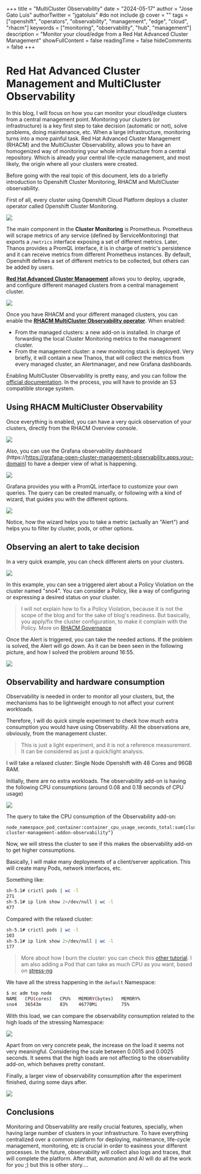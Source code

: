 +++
title = "MultiCluster Observability"
date = "2024-05-17"
author = "Jose Gato Luis"
authorTwitter = "jgatoluis" #do not include @
cover = ""
tags = ["openshift", "operators", "observability", "management", "edge", "cloud", "rhacm"]
keywords = ["monitoring", "observability", "hub", "management"]
description = "Monitor your cloud/edge from a Red Hat Advanced Cluster Management"
showFullContent = false
readingTime = false
hideComments = false
+++

# Red Hat Advanced Cluster Management and MultiCluster Observability

In this blog, I will focus on how you can monitor your cloud/edge clusters from a central management point. Monitoring your clusters (or infrastructure) is a key first step to take decision (automatic or not), solve problems, doing maintenance, etc. When a large infrastructure, monitoring turns into a more painful task. Red Hat Advanced Cluster Management (RHACM) and the MultiCluster Observability, allows you to have an homogenized way of monitoring your whole infrastructure from  a central repository. Which is already your central life-cycle management, and most likely, the origin where all your clusters were created.

Before going with the real topic of this document, lets do a briefly introduction to Openshift Cluster Monitoring, RHACM and MultiCluster observability. 

First of all, every cluster using Openshift Cloud Platform deploys a cluster operator called Openshift Cluster Monitoring.

![](assets/openshift_cluster_monitoring_arch.png)

The main component in the **Cluster Monitoring** is Prometheus. Prometheus will scrape metrics of any service (defined by ServiceMonitoring) that exports a `/metrics` interface exposing a set of different metrics. Later, Thanos provides a PromQL interface, it is in charge of metric's persistence and it can receive metrics from different Prometheus instances. By default, Openshift defines a set of different metrics to be collected, but others can be added by users.

**[Red Hat Advanced Cluster Management](https://www.redhat.com/en/technologies/management/advanced-cluster-management)** allows you to deploy, upgrade, and configure different managed clusters from a central management cluster.

![](assets/rhacm.png)

Once you have RHACM and your different managed clusters, you can enable the **[RHACM MultiCluster Observability operator](https://access.redhat.com/documentation/en-us/red_hat_advanced_cluster_management_for_kubernetes/2.10/html-single/observability/index)**. When enabled:
 * From the managed clusters: a new add-on is installed. In charge of forwarding the local Cluster Monitoring metrics to the management cluster.
 * From the management cluster: a new monitoring stack is deployed. Very briefly, it will contain a new Thanos, that will collect the metrics from every managed cluster, an Alertmanager, and new Grafana dashboards.

Enabling MultiCluster Observability is pretty easy, and you can follow the [official documentation](https://access.redhat.com/documentation/en-us/red_hat_advanced_cluster_management_for_kubernetes/2.10/html-single/observability/index#enabling-observability-service). In the process, you will have to provide an S3 compatible storage system.

## Using RHACM MultiCluster Observability

Once everything is enabled, you can have a very quick observation of your clusters, directly from the RHACM Overview console.

![](assets/Observability_overview.png)

Also, you can use the Grafana observability dashboard (https://https://grafana-open-cluster-management-observability.apps.your-domain) to have a deeper view of what is happening.

![](assets/Observability_dashboard_1.png)

Grafana provides you with a PromQL interface to customize your own queries. The query can be created manually, or following with a kind of wizard, that guides you with the different options.

![](assets/Observability_dashboard_2.png)

Notice, how the wizard helps you to take a metric (actually an "Alert") and helps you to filter by cluster, pods, or other options.

## Observing an alert to take decision

In a very quick example, you can check different alerts on your clusters. 

![](assets/observability_alert_1.png)

In this example, you can see a triggered alert about a Policy Violation on the cluster named "sno4". You can consider a Policy, like a way of configuring or expressing a desired status on your cluster.

> I will not explain how to fix a Policy Violation, because it is not the scope of the blog and for the sake of blog's readiness. But basically, you apply/fix the  cluster configuration, to make it complain with the Policy.  More on [RHACM Governance](https://access.redhat.com/documentation/en-us/red_hat_advanced_cluster_management_for_kubernetes/2.10/html-single/governance/index#policy-overview)

Once the Alert is triggered, you can take the needed actions. If the problem is solved, the Alert will go down. As it can be been seen in the following picture, and how I solved the problem around 16:55.

![](assets/observability_alert_2.png)

## Observability and hardware consumption

Observability is needed in order to monitor all your clusters, but, the mechanisms has to be lightweight enough to not affect your current workloads. 

Therefore, I will do quick simple experiment to check how much extra consumption you would have using Observability. All the observations are, obviously, from the management cluster.

> This is just a light experiment, and it is not a reference measurement. It can be considered as just a quick/light analysis.

I will take a relaxed cluster: Single Node Openshift with 48 Cores and 96GB RAM. 

Initially, there are no extra workloads. The observability add-on is having the following CPU consumptions (around 0.08 and 0.18 seconds of CPU usage)

![](assets/consumption_1.png)

The query to take the CPU consumption of the Observability add-on:

```
node_namespace_pod_container:container_cpu_usage_seconds_total:sum{cluster="sno4",namespace="open-cluster-management-addon-observability"}
```


Now, we will stress the cluster to see if this makes the observability add-on to get higher consumptions. 


Basically, I will make many deployments of a client/server application. This will create many Pods, network interfaces, etc.

Something like:

```bash
sh-5.1# crictl pods | wc -l
271
sh-5.1# ip link show 2>/dev/null | wc -l  
477
```

Compared with the relaxed cluster:

```bash
sh-5.1# crictl pods | wc -l
103
sh-5.1# ip link show 2>/dev/null | wc -l 
177
```

> More about how I burn the cluster: you can check this [other tutorial](https://github.com/jgato/jgato/blob/main/random_docs/Debugging%20monitoring%20stack%20on%20Openshift.md). I am also adding a Pod that can take as much CPU as you want, based on [stress-ng](https://github.com/ColinIanKing/stress-ng/)

We have all the stress happening in the `default` Namespace:

```bash
$ oc adm top node
NAME   CPU(cores)   CPU%   MEMORY(bytes)   MEMORY%   
sno4   36543m       83%    46770Mi         75% 
```

With this load, we can compare the observability consumption related to the high loads of the stressing Namespace:

![](assets/consumption_2.png)

Apart from on very concrete peak, the increase on the load it seems not very meaningful. Considering the scale between 0.0015 and 0.0025 seconds. It seems that the high loads are not affecting to the observability add-on, which behaves pretty constant. 

Finally, a larger view of observability consumption after the experiment finished, during some days after.

![](assets/consumption_3.png)

## Conclusions

Monitoring and Observability are really crucial features, specially, when having large number of clusters in your infrastructure. To have everything centralized over a common platform for deploying, maintenance, life-cycle management, monitoring, etc is crucial in order to easiness your different processes. In the future, observability will collect also logs and traces, that will complete the platform. After that, automation and AI will do all the work for you ;) but this is other story.... 
